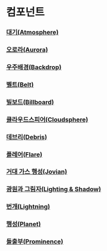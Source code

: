# 컴포넌트

### [대기(Atmosphere)](./components/atmosphere.md)
### [오로라(Aurora)](./components/aurora.md)
### [우주배경(Backdrop)](./components/backdrop.md)
### [벨트(Belt)](./components/belt.md)
### [빌보드(Billboard)](./components/billboard.md)
### [클라우드스피어(Cloudsphere)](./components/cloudsphere.md)
### [데브리(Debris)](./components/debris.md)
### [플레어(Flare)](./components/flare.md)
### [거대 가스 행성(Jovian)](./components/jovian.md)
### [광원과 그림자(Lighting & Shadow)](./components/lighting_and_shadow.md)
### [번개(Lightning)](./components/lightning.md)
### [행성(Planet)](./components/planet.md)
### [돌출부(Prominence)](./components/prominence.md)